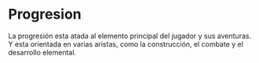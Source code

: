# Progresion

La progresión esta atada al elemento principal del jugador y sus aventuras. Y esta orientada en varias aristas, como la construcción, el combate y el desarrollo elemental.&#x20;

